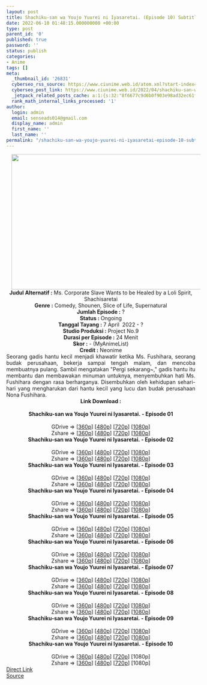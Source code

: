 ```yaml
---
layout: post
title: Shachiku-san wa Youjo Yuurei ni Iyasaretai. (Episode 10) Subtitle Indonesia
date: 2022-06-10 01:48:15.000000000 +00:00
type: post
parent_id: '0'
published: true
password: ''
status: publish
categories:
- Anime
tags: []
meta:
  _thumbnail_id: '26831'
  cyberseo_rss_source: https://www.ciunime.web.id/atom.xml?start-index=1
  cyberseo_post_link: https://www.ciunime.web.id/2022/04/shachiku-san-wa-youjo-yuurei-ni.html
  _jetpack_related_posts_cache: a:1:{s:32:"8f6677c9d6b0f903e98ad32ec61f8deb";a:2:{s:7:"expires";i:1658677058;s:7:"payload";a:3:{i:0;a:1:{s:2:"id";i:27504;}i:1;a:1:{s:2:"id";i:27344;}i:2;a:1:{s:2:"id";i:28051;}}}}
  rank_math_internal_links_processed: '1'
author:
  login: admin
  email: senseads014@gmail.com
  display_name: admin
  first_name: ''
  last_name: ''
permalink: "/shachiku-san-wa-youjo-yuurei-ni-iyasaretai-episode-10-subtitle-indonesia/"
---
```

<div class="separator" style="clear: both; text-align: center;"><a href="https://blogger.googleusercontent.com/img/b/R29vZ2xl/AVvXsEgaOKNtyPnPjie65cxBv8JBkt-GcnNhRklqlxNylHlwi4GIpvbwCTiiUeDdRKhii1ThsTTDCSgZ3-TfZ254mHnqhDJXGvgg_vtpCM4kfJMFbegDoHvEnj1kdvnUqoBnyIMIpn8NCRDu6YZbgxqWkPW6XZK3xYhE_syF74CTxPa4f3SwxSMw4kPOzVIb/s1280/Shachiku-san%20wa%20Youjo%20Yuurei%20ni%20Iyasaretai..jpg" style="margin-left: 1em; margin-right: 1em;"><img border="0" data-original-height="720" data-original-width="1280" height="360" src="{{ site.baseurl }}/assets/2022/06/Shachiku-san%20wa%20Youjo%20Yuurei%20ni%20Iyasaretai..jpg" width="640" /></a></div>
<div class="separator" style="clear: both; text-align: center;"></div>
<div style="text-align: center;"><b>Judul</b><b><b> Alternatif</b> :</b> Ms. Corporate Slave Wants to be Healed by a Loli Spirit, Shachisaretai</div>
<div style="text-align: center;"><b><b>Genre :</b></b> Comedy, Shounen, Slice of Life, Supernatural</div>
<div style="text-align: center;"><b>Jumlah Episode :</b>&nbsp;?<br /><b>Status :&nbsp;</b>Ongoing<br /><b>Tanggal Tayang :</b> 7 April&nbsp; 2022 - ?<br /><b>Studio Produksi :</b>&nbsp;Project No.9<br /><b>Durasi per Episode :</b> 24 Menit</div>
<div style="text-align: center;"><b>Skor :</b> - (MyAnimeList)</div>
<div style="text-align: center;"><b>Credit :</b>&nbsp;Neonime</div>
<div style="text-align: center;"></div>
<div style="text-align: justify;">Seorang gadis hantu kecil menjadi khawatir ketika Ms. Fushihara, seorang budak perusahaan, bekerja sampai tengah malam, dan mencoba membuatnya pulang. Sambil mengatakan "Pergi sekarang~," gadis hantu itu membantu dan membawakan minuman untuknya, menyembuhkan hati Ms. Fushihara dengan rasa berharganya. Disembuhkan oleh kehidupan sehari-hari yang mengharukan dari hantu kecil yang lucu dan budak perusahaan Nona Fushihara.</div>
<div style="text-align: justify;"></div>
<div style="text-align: justify;"></div>
<div style="text-align: center;">
<div style="text-align: center;">
<div style="text-align: left;">
<div style="text-align: center;"><b>Link Download :</b></div>
<div style="text-align: center;"><b><br /></b></div>
<div style="text-align: center;"><span style="text-align: left;"><b>Shachiku-san wa Youjo Yuurei ni Iyasaretai.&nbsp;</b></span><b>- Episode 01</b></div>
<div style="text-align: center;"><b><br /></b></div>
<div style="text-align: center;">GDrive =&gt; [<a href="http://www.solidfiles.com/v/BVW8LWP3BdReM" target="_blank" rel="noopener">360p</a>] [<a href="https://acefile.co/f/72072672/neonime_mbak-mbak-budak-korporat-ingin-disemangatin-sama-lelembut-01-480p-zip" target="_blank" rel="noopener">480p</a>] [<a href="https://acefile.co/f/72072841/neonime_mbak-mbak-budak-korporat-ingin-disemangatin-sama-lelembut-01-720p-zip" target="_blank" rel="noopener">720p</a>] [<a href="https://acefile.co/f/72073098/neonime_mbak-mbak-budak-korporat-ingin-disemangatin-sama-lelembut-01-1080p-zip" target="_blank" rel="noopener">1080p</a>]</div>
<div style="text-align: center;">Zshare =&gt; [<a href="https://www13.zippyshare.com/v/9JYca1Ah/file.html" target="_blank" rel="noopener">360p</a>] [<a href="https://www45.zippyshare.com/v/hSWIZoUv/file.html" target="_blank" rel="noopener">480p</a>] [<a href="https://www90.zippyshare.com/v/sqTVT5bj/file.html" target="_blank" rel="noopener">720p</a>] [<a href="https://www115.zippyshare.com/v/zkLoPzLB/file.html" target="_blank" rel="noopener">1080p</a>]</div>
<div style="text-align: center;"></div>
<div style="text-align: center;">
<div><span style="text-align: left;"><b>Shachiku-san wa Youjo Yuurei ni Iyasaretai.&nbsp;</b></span><b>- Episode 02</b></div>
<div><b><br /></b></div>
<div>GDrive =&gt; [<a href="http://www.solidfiles.com/v/zeVXG28GLZyzp" target="_blank" rel="noopener">360p</a>] [<a href="https://acefile.co/f/72683305/neonime_mbak_budak_korporat_ingin_disemangatin_lelembut_-_02-480p-zip" target="_blank" rel="noopener">480p</a>] [<a href="https://acefile.co/f/72683498/neonime_mbak_budak_korporat_ingin_disemangatin_lelembut_-_02-720p-zip" target="_blank" rel="noopener">720p</a>] [<a href="https://mir.cr/1F1BOGKI" target="_blank" rel="noopener">1080p</a>]</div>
<div>Zshare =&gt; [<a href="https://www63.zippyshare.com/v/IqRsMIi1/file.html" target="_blank" rel="noopener">360p</a>] [<a href="https://www63.zippyshare.com/v/6rE4rz7s/file.html" target="_blank" rel="noopener">480p</a>] [<a href="https://www63.zippyshare.com/v/0rvuhX6P/file.html" target="_blank" rel="noopener">720p</a>] [<a href="https://www13.zippyshare.com/v/qSssR7dK/file.html" target="_blank" rel="noopener">1080p</a>]</div>
<div></div>
<div>
<div><span style="text-align: left;"><b>Shachiku-san wa Youjo Yuurei ni Iyasaretai.&nbsp;</b></span><b>- Episode 03</b></div>
<div><b><br /></b></div>
<div>GDrive =&gt; [<a href="http://www.solidfiles.com/v/5d6KjVm5x2M4x" target="_blank" rel="noopener">360p</a>] [<a href="https://acefile.co/f/73181556/neonime_mbak-budak-korporat-ingin-disemangatin-lelembut-03-480p-zip" target="_blank" rel="noopener">480p</a>] [<a href="https://acefile.co/f/73181873/neonime_mbak-budak-korporat-ingin-disemangatin-lelembut-03-720p-zip" target="_blank" rel="noopener">720p</a>] [<a href="https://acefile.co/f/73182184/neonime_mbak-budak-korporat-ingin-disemangatin-lelembut-03-1080p-zip" target="_blank" rel="noopener">1080p</a>]</div>
<div>Zshare =&gt; [<a href="https://www97.zippyshare.com/v/0tAGg61G/file.html" target="_blank" rel="noopener">360p</a>] [<a href="https://www14.zippyshare.com/v/J3X69zyS/file.html" target="_blank" rel="noopener">480p</a>] [<a href="https://www64.zippyshare.com/v/3vV1mKnv/file.html" target="_blank" rel="noopener">720p</a>] [<a href="https://www89.zippyshare.com/v/38ORMK4q/file.html" target="_blank" rel="noopener">1080p</a>]</div>
</div>
<div></div>
<div>
<div><span style="text-align: left;"><b>Shachiku-san wa Youjo Yuurei ni Iyasaretai.&nbsp;</b></span><b>- Episode 04</b></div>
<div><b><br /></b></div>
<div>GDrive =&gt; [<a href="https://www.solidfiles.com/v/eWvAdQ3gDArqa" target="_blank" rel="noopener">360p</a>] [<a href="https://acefile.co/f/73725063/neonime_mbak-budak-kantor-ingin-disemangatin-lelembut-04-480p-zip" target="_blank" rel="noopener">480p</a>] [<a href="https://acefile.co/f/73725299/neonime_mbak-budak-kantor-ingin-disemangatin-lelembut-04-720p-zip" target="_blank" rel="noopener">720p</a>] [<a href="https://acefile.co/f/73725477/neonime_mbak-budak-kantor-ingin-disemangatin-lelembut-04-1080p-zip" target="_blank" rel="noopener">1080p</a>]</div>
<div>Zshare =&gt; [<a href="https://www12.zippyshare.com/v/YgE72cei/file.html" target="_blank" rel="noopener">360p</a>] [<a href="https://www12.zippyshare.com/v/buHijCOn/file.html" target="_blank" rel="noopener">480p</a>] [<a href="https://www12.zippyshare.com/v/xwpE1Cw6/file.html" target="_blank" rel="noopener">720p</a>] [<a href="https://www27.zippyshare.com/v/Feq5WfRa/file.html" target="_blank" rel="noopener">1080p</a>]</div>
</div>
<div></div>
<div>
<div><span style="text-align: left;"><b>Shachiku-san wa Youjo Yuurei ni Iyasaretai.&nbsp;</b></span><b>- Episode 05</b></div>
<div><b><br /></b></div>
<div>GDrive =&gt; [<a href="http://www.solidfiles.com/v/eWVQpMLBZNMmn" target="_blank" rel="noopener">360p</a>] [<a href="https://acefile.co/f/74145736/neonime_mbak-budak-korporat-ingin-disemangatin-lelembut-05-480p-zip" target="_blank" rel="noopener">480p</a>] [<a href="https://acefile.co/f/74146019/neonime_mbak-budak-korporat-ingin-disemangatin-lelembut-05-720p-zip" target="_blank" rel="noopener">720p</a>] [<a href="https://acefile.co/f/74146339/neonime_mbak-budak-korporat-ingin-disemangatin-lelembut-05-1080p-zip" target="_blank" rel="noopener">1080p</a>]</div>
<div>Zshare =&gt; [<a href="https://www25.zippyshare.com/v/7S9zYoDP/file.html" target="_blank" rel="noopener">360p</a>] [<a href="https://www119.zippyshare.com/v/l1OoexFq/file.html" target="_blank" rel="noopener">480p</a>] [<a href="https://www65.zippyshare.com/v/3kRSYv4D/file.html" target="_blank" rel="noopener">720p</a>] [<a href="https://www104.zippyshare.com/v/6FJA73rN/file.html" target="_blank" rel="noopener">1080p</a>]</div>
</div>
<div></div>
<div>
<div><span style="text-align: left;"><b>Shachiku-san wa Youjo Yuurei ni Iyasaretai.&nbsp;</b></span><b>- Episode 06</b></div>
<div><b><br /></b></div>
<div>GDrive =&gt; [<a href="https://www.mp4upload.com/0fqm1xgvyp4g" target="_blank" rel="noopener">360p</a>] [<a href="https://acefile.co/f/74668544/neonime_-mbak-budak-korporat-ingin-disemangati-sama-lelembut-06-480p-zip" target="_blank" rel="noopener">480p</a>] [<a href="https://acefile.co/f/74668758/neonime_-mbak-budak-korporat-ingin-disemangati-sama-lelembut-06-720p-zip" target="_blank" rel="noopener">720p</a>] [<a href="https://acefile.co/f/74669001/neonime_-mbak-budak-korporat-ingin-disemangati-sama-lelembut-06-1080p-zip" target="_blank" rel="noopener">1080p</a>]</div>
<div>Zshare =&gt; [<a href="https://www79.zippyshare.com/v/KWQbx6YO/file.html" target="_blank" rel="noopener">360p</a>] [<a href="https://www19.zippyshare.com/v/wyiYKPrs/file.html" target="_blank" rel="noopener">480p</a>] [<a href="https://www64.zippyshare.com/v/fr4OKBOi/file.html" target="_blank" rel="noopener">720p</a>] [<a href="https://www64.zippyshare.com/v/hCajWz9s/file.html" target="_blank" rel="noopener">1080p</a>]</div>
</div>
<div></div>
<div>
<div><span style="text-align: left;"><b>Shachiku-san wa Youjo Yuurei ni Iyasaretai.&nbsp;</b></span><b>- Episode 07</b></div>
<div><b><br /></b></div>
<div>GDrive =&gt; [<a href="https://www.mp4upload.com/jzbh5ydzgjb0" target="_blank" rel="noopener">360p</a>] [<a href="https://mir.cr/0CGH5AP7" target="_blank" rel="noopener">480p</a>] [<a href="https://mir.cr/MNMNULTG" target="_blank" rel="noopener">720p</a>] [<a href="https://mir.cr/1NMYWSNJ" target="_blank" rel="noopener">1080p</a>]</div>
<div>Zshare =&gt; [<a href="https://www109.zippyshare.com/v/KKAX51uc/file.html" target="_blank" rel="noopener">360p</a>] [<a href="https://www53.zippyshare.com/v/uL4v1RhR/file.html" target="_blank" rel="noopener">480p</a>] [<a href="https://mir.cr/MNMNULTG" target="_blank" rel="noopener">720p</a>] [<a href="https://www94.zippyshare.com/v/K5YNNG4m/file.html" target="_blank" rel="noopener">1080p</a>]</div>
</div>
<div></div>
<div>
<div><span style="text-align: left;"><b>Shachiku-san wa Youjo Yuurei ni Iyasaretai.&nbsp;</b></span><b>- Episode 08</b></div>
<div><b><br /></b></div>
<div>GDrive =&gt; [<a href="http://www.solidfiles.com/v/MMnjZ4ggpPD8D" target="_blank" rel="noopener">360p</a>] [<a href="https://acefile.co/f/76174138/neonime_mbak_budak_korporat_ingin_disemangati_lelembut_-_08-480p-zip" target="_blank" rel="noopener">480p</a>] [<a href="https://acefile.co/f/76174139/neonime_mbak_budak_korporat_ingin_disemangati_lelembut_-_08-720p-zip" target="_blank" rel="noopener">720p</a>] [<a href="https://acefile.co/f/76174270/neonime_mbak_budak_korporat_ingin_disemangati_lelembut_-_08-1080p-zip" target="_blank" rel="noopener">1080p</a>]</div>
<div>Zshare =&gt; [<a href="https://www75.zippyshare.com/v/zl2SiV1y/file.html" target="_blank" rel="noopener">360p</a>] [<a href="https://www8.zippyshare.com/v/CG9TZ3Zh/file.html" target="_blank" rel="noopener">480p</a>] [<a href="https://www61.zippyshare.com/v/Mndsq28E/file.html" target="_blank" rel="noopener">720p</a>] [<a href="https://www81.zippyshare.com/v/WXEBTPem/file.html" target="_blank" rel="noopener">1080p</a>]</div>
</div>
<div></div>
<div>
<div><span style="text-align: left;"><b>Shachiku-san wa Youjo Yuurei ni Iyasaretai.&nbsp;</b></span><b>- Episode 09</b></div>
<div><b><br /></b></div>
<div>GDrive =&gt; [<a href="http://www.solidfiles.com/v/VxdYwpgvaeK6D" target="_blank" rel="noopener">360p</a>] [<a href="https://acefile.co/f/76174349/neonime_mbak_budak_korporat_ingin_disemangatin_lelembut_-_09-480p-zip" target="_blank" rel="noopener">480p</a>] [<a href="https://acefile.co/f/76174488/neonime_mbak_budak_korporat_ingin_disemangatin_lelembut_-_09-720p-zip" target="_blank" rel="noopener">720p</a>] [<a href="https://acefile.co/f/76174729/neonime_mbak_budak_korporat_ingin_disemangatin_lelembut_-_09-1080p-zip" target="_blank" rel="noopener">1080p</a>]</div>
<div>Zshare =&gt; [<a href="https://www107.zippyshare.com/v/d7AJ5EVe/file.html" target="_blank" rel="noopener">360p</a>] [<a href="https://www71.zippyshare.com/v/4dnpvvHh/file.html" target="_blank" rel="noopener">480p</a>] [<a href="https://www106.zippyshare.com/v/LLXHlhoJ/file.html" target="_blank" rel="noopener">720p</a>] [<a href="https://www23.zippyshare.com/v/PB3a3XRi/file.html" target="_blank" rel="noopener">1080p</a>]</div>
</div>
<div></div>
<div>
<div><span style="text-align: left;"><b>Shachiku-san wa Youjo Yuurei ni Iyasaretai.&nbsp;</b></span><b>- Episode 10</b></div>
<div><b><br /></b></div>
<div>GDrive =&gt; [<a href="http://www.solidfiles.com/v/BNqAapPrVeyyK" target="_blank" rel="noopener">360p</a>] [<a href="http://www.solidfiles.com/v/3YGqwnMkpQada" target="_blank" rel="noopener">480p</a>] [<a href="http://www.solidfiles.com/v/DVYq2Lgn8jmPP" target="_blank" rel="noopener">720p</a>] [1080p]</div>
<div>Zshare =&gt; [<a href="https://www31.zippyshare.com/v/5352BUYb/file.html" target="_blank" rel="noopener">360p</a>] [<a href="https://www31.zippyshare.com/v/APtaBKDQ/file.html" target="_blank" rel="noopener">480p</a>] [<a href="https://www31.zippyshare.com/v/AQL80WuU/file.html" target="_blank" rel="noopener">720p</a>] [1080p]</div>
</div>
</div>
</div>
</div>
</div>
<link rel="stylesheet" href="https://cdnjs.cloudflare.com/ajax/libs/font-awesome/4.7.0/css/font-awesome.min.css" />
<div class="divbtn"> <a href="https://handymansurrender.com/fihup8buzv?key=94550f7ce39444073321dde3b8782f97" class="btn"><i class="fa fa-download"></i> Direct Link</a> <br /><a href="https://www.ciunime.web.id/2022/04/shachiku-san-wa-youjo-yuurei-ni.html">Source</a> </div>
